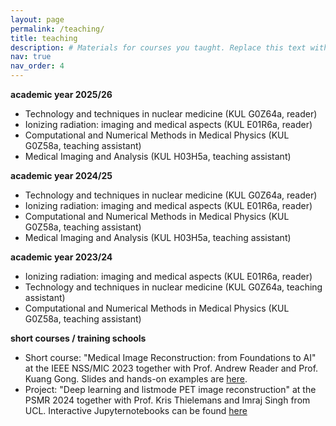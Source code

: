 ```yaml
---
layout: page
permalink: /teaching/
title: teaching
description: # Materials for courses you taught. Replace this text with your description.
nav: true
nav_order: 4
---
```


**academic year 2025/26**

- Technology and techniques in nuclear medicine (KUL G0Z64a, reader)
- Ionizing radiation: imaging and medical aspects (KUL E01R6a, reader)
- Computational and Numerical Methods in Medical Physics (KUL G0Z58a, teaching assistant)
- Medical Imaging and Analysis (KUL H03H5a, teaching assistant)


**academic year 2024/25**

- Technology and techniques in nuclear medicine (KUL G0Z64a, reader)
- Ionizing radiation: imaging and medical aspects (KUL E01R6a, reader)
- Computational and Numerical Methods in Medical Physics (KUL G0Z58a, teaching assistant)
- Medical Imaging and Analysis (KUL H03H5a, teaching assistant)

**academic year 2023/24**

- Ionizing radiation: imaging and medical aspects (KUL E01R6a, reader)
- Technology and techniques in nuclear medicine (KUL G0Z64a, teaching assistant)
- Computational and Numerical Methods in Medical Physics (KUL G0Z58a, teaching assistant)

**short courses / training schools**

- Short course: "Medical Image Reconstruction: from Foundations to AI" at the IEEE NSS/MIC 2023 together with Prof. Andrew Reader and Prof. Kuang Gong. Slides and hands-on examples are [here](https://github.com/gschramm/2023-MIC-ImageRecon-Shortcourse).
- Project: "Deep learning and listmode PET image reconstruction" at the PSMR 2024 together with Prof. Kris Thielemans and Imraj Singh from UCL. Interactive Jupyternotebooks can be found [here](https://github.com/SyneRBI/SIRF-Exercises/tree/master/notebooks/Deep_Learning_listmode_PET)
